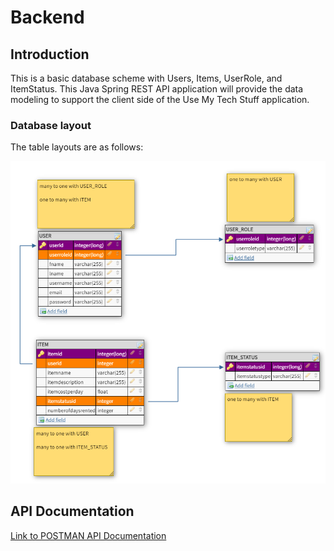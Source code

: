 # Backend

## Introduction

This is a basic database scheme with Users, Items, UserRole, and ItemStatus. 
This Java Spring REST API application will provide the data modeling to support 
the client side of the Use My Tech Stuff application.

### Database layout

The table layouts are as follows:

![Image of Database Layout](UseMyTechStuff3NF.png)

## API Documentation

<a href="https://documenter.getpostman.com/view/14315106/TWDdiZB9">Link to POSTMAN API Documentation</a>